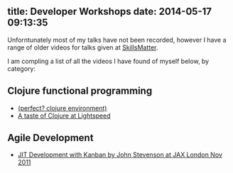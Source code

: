 title: Developer Workshops
date: 2014-05-17 09:13:35
---

Unforntunately most of my talks have not been recorded, however I have a range of older videos for talks given at [SkillsMatter](https://skillsmatter.com/explore?q=john+stevenson).

I am compling a list of all the videos I have found of myself below, by category:

## Clojure functional programming 

* [(perfect? clojure environment)](https://skillsmatter.com/skillscasts/3208-perfect-clojure-environment)
* [A taste of Clojure at Lightspeed](https://www.parleys.com/tutorial/a-taste-clojure-lightspeed)

## Agile Development

* [JIT Development with Kanban by John Stevenson at JAX London Nov 2011](https://www.youtube.com/watch?v=AVOG-uVHkA8)
